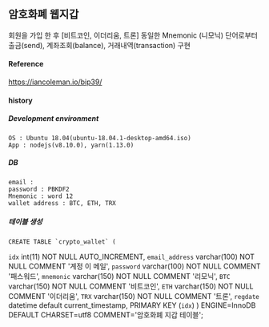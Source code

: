 
## 암호화폐 웹지갑

 회원을 가입 한 후 [비트코인, 이더리움, 트론]  동일한 Mnemonic (니모닉) 단어로부터 출금(send), 계좌조회(balance), 거래내역(transaction) 구현  
  

#### Reference
https://iancoleman.io/bip39/



#### history

##### Development environment

    OS : Ubuntu 18.04(ubuntu-18.04.1-desktop-amd64.iso)
    App : nodejs(v8.10.0), yarn(1.13.0)

##### DB


    email : 
    password : PBKDF2
    Mnemonic : word 12
    wallet address : BTC, ETH, TRX

##### 테이블 생성

    CREATE TABLE `crypto_wallet` (
  `idx` int(11) NOT NULL AUTO_INCREMENT,
  `email_address` varchar(100) NOT NULL COMMENT '계정 이 메일',
  `password` varchar(100) NOT NULL COMMENT '패스워드',
  `mnemonic` varchar(150) NOT NULL COMMENT '리모닉',
  `BTC` varchar(150) NOT NULL COMMENT '비트코인',
  `ETH` varchar(150) NOT NULL COMMENT '이더리움',
  `TRX` varchar(150) NOT NULL COMMENT '트론',
  `regdate` datetime default current_timestamp,
  PRIMARY KEY (`idx`)
) ENGINE=InnoDB DEFAULT CHARSET=utf8 COMMENT='암호화폐 지갑 테이블';



